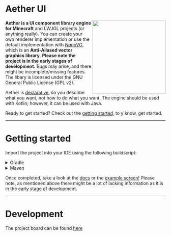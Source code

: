 # Aether UI

<img src="/docs/assets/client-logo-rounded.png" align="right" width="230" height="230">
 
**Aether is a UI component library engine for Minecraft** and LWJGL projects (or anything really). You can create your own renderer implementation or use the default implementation with *[NanoVG](https://github.com/memononen/nanovg "An anti-aliased vector graphics library")*, which is an **Anti-Aliased vector graphics library**. **Please note the project is in the early stages of development.** Bugs may arise, and there might be incomplete/missing features. The libary is licensed under the GNU General Public License (GPL v2).

Aether is [declarative](https://en.wikipedia.org/wiki/Declarative_programming), so you describe what you want, not how to do what you want. The engine should be used with Kotlin; however, it can be used with Java.

Ready to get started? Check out the [getting started](#getting-started), to y'know, get started.

---

# Getting started
Import the project into your IDE using the following buildscript: 

<details>
<summary>Gradle</summary>
 
```groovy
repositories {
  maven { url 'https://jitpack.io' }
}
 
dependencies {
  implementation 'com.github.Prism-Client:Aether-UI:production-SNAPSHOT' 
}
```
 
</details>

<details>
<summary>Maven</summary>

```xml
    <repositories>
        <repository>
            <id>jitpack.io</id>
            <url>https://jitpack.io</url>
        </repository>
    </repositories>

    <dependencies>
        <dependency>
            <groupId>com.github.Prism-Client</groupId>
            <artifactId>Aether-UI</artifactId>
            <version>production-SNAPSHOT</version>
        </dependency>
    <dependencies>
```

</details>

Once completed, take a look at the [docs](https://github.com/Prism-Client/Aether-UI/tree/master/docs) or the [example screen!](https://github.com/Prism-Client/Aether-UI/blob/master/src/test/kotlin/net/prismclient/aether/ExampleScreen.kt) Please note, as mentioned above there might be a lot of lacking information as it is in the early stage of development.

---

# Development

The project board can be found [here](https://trello.com/b/g4Nvdykx/aether)
